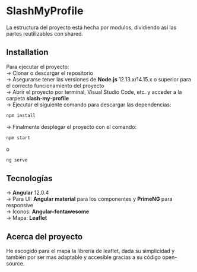 # SlashMyProfile
La estructura del proyecto está hecha por modulos, dividiendo así las partes reutilizables con shared.

## Installation

Para ejecutar el proyecto:\
-> Clonar o descargar el repositorio\
-> Asegurarse tener las versiones de **Node.js** 12.13.x/14.15.x o superior para el correcto funcionamiento del proyecto\
-> Abrir el proyecto por terminal, Visual Studio Code, etc. y acceder a la carpeta **slash-my-profile**\
-> Ejecutar el siguiente comando para descargar las dependencias:
```bash
npm install
```
-> Finalmente desplegar el proyecto con el comando:
```bash
npm start
```
o
```bash
ng serve
```
## Tecnologías
-> **Angular** 12.0.4\
-> Para UI: **Angular material** para los componentes y **PrimeNG** para responsive\
-> Iconos: **Angular-fontawesome**\
-> Mapa: **Leaflet**

## Acerca del proyecto
He escogido para el mapa la librería de leaflet, dada su simplicidad y también por ser mas adaptable y accesible gracias a su código open-source.
